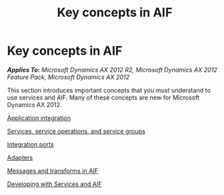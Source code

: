 ﻿---
title: Key concepts in AIF
TOCTitle: Key concepts
ms:assetid: c91ceac5-7794-4517-a9a2-aaf3fde59f50
ms:mtpsurl: https://technet.microsoft.com/en-us/library/Gg731940(v=AX.60)
ms:contentKeyID: 35132875
ms.date: 04/17/2013
mtps_version: v=AX.60
---

# Key concepts in AIF 


_**Applies To:** Microsoft Dynamics AX 2012 R2, Microsoft Dynamics AX 2012 Feature Pack, Microsoft Dynamics AX 2012_

This section introduces important concepts that you must understand to use services and AIF. Many of these concepts are new for Microsoft Dynamics AX 2012.

[Application integration](application-integration.md)

[Services, service operations, and service groups](services-service-operations-and-service-groups.md)

[Integration ports](integration-ports.md)

[Adapters](adapters.md)

[Messages and transforms in AIF](messages-and-transforms-in-aif.md)

[Developing with Services and AIF](developing-with-services-and-aif.md)

